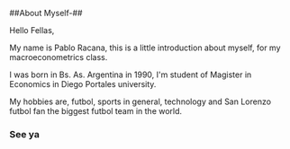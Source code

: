 ##About Myself-##

Hello Fellas,

My name is Pablo Racana, this is a little introduction about myself, for my macroeconometrics class.

I was born in Bs. As. Argentina in 1990, I'm student of Magister in Economics in Diego Portales university.

My hobbies are, futbol, sports in general, technology and San Lorenzo futbol fan the biggest futbol team in the world.

### See ya
